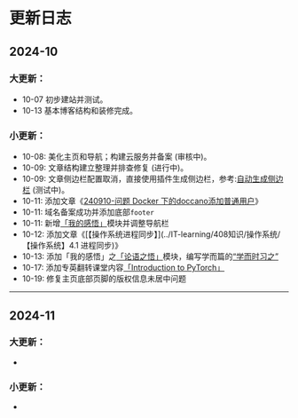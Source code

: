 # 更新日志

## 2024-10

### 大更新：
- 10-07 初步建站并测试。
- 10-13 基本博客结构和装修完成。

### 小更新：
- 10-08: 美化主页和导航；构建云服务并备案 (审核中)。
- 10-09: 文章结构建立整理并排查修复 (进行中)。
- 10-09: 文章侧边栏配置取消，直接使用插件生成侧边栏，参考:[自动生成侧边栏](https://www.yuzaicn.com/vitepress/) (测试中)。
- 10-11: 添加文章《[240910-问题 Docker 下的doccano添加普通用户](<../技术问题清单/解答类/240910-问题 Docker 下的doccano添加普通用户.md>)》
- 10-11: 域名备案成功并添加底部`footer`
- 10-11: 新增[「我的感悟」](../我的感悟/)模块并调整导航栏
- 10-12: 添加文章《[【操作系统进程同步】](../IT-learning/408知识/操作系统/【操作系统】4.1 进程同步)》
- 10-13: 添加「我的感悟」之[「论语之悟」](../我的感悟/论语之悟/)模块，编写学而篇的[“学而时习之”](../我的感悟/论语之悟/【论语之悟】学而篇)
- 10-17: 添加专英翻转课堂内容[「Introduction to PyTorch」](../IT-learning/Py和数据分析/工具/241017-【PyTorch】PyTorch简介)
- 10-19: 修复主页底部页脚的版权信息未居中问题


---

## 2024-11

### 大更新：
- 

### 小更新：
- 
